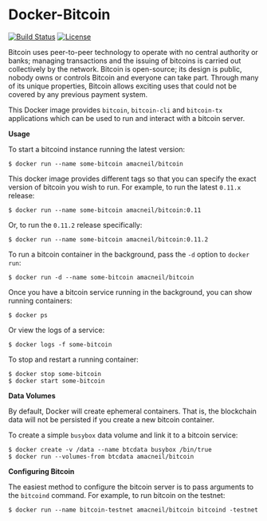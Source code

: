# Docker-Bitcoin

[![Build Status](https://img.shields.io/travis/amacneil/docker-bitcoin.svg)](https://travis-ci.org/amacneil/docker-bitcoin)
[![License](https://img.shields.io/github/license/amacneil/docker-bitcoin.svg)](https://github.com/amacneil/docker-bitcoin/blob/master/LICENSE)

Bitcoin uses peer-to-peer technology to operate with no central authority or banks; managing transactions and the issuing of bitcoins is carried out collectively by the network. Bitcoin is open-source; its design is public, nobody owns or controls Bitcoin and everyone can take part. Through many of its unique properties, Bitcoin allows exciting uses that could not be covered by any previous payment system.

This Docker image provides `bitcoin`, `bitcoin-cli` and `bitcoin-tx` applications which can be used to run and interact with a bitcoin server.

**Usage**

To start a bitcoind instance running the latest version:

```
$ docker run --name some-bitcoin amacneil/bitcoin
```

This docker image provides different tags so that you can specify the exact version of bitcoin you wish to run. For example, to run the latest `0.11.x` release:

```
$ docker run --name some-bitcoin amacneil/bitcoin:0.11
```

Or, to run the `0.11.2` release specifically:

```
$ docker run --name some-bitcoin amacneil/bitcoin:0.11.2
```

To run a bitcoin container in the background, pass the `-d` option to `docker run`:

```
$ docker run -d --name some-bitcoin amacneil/bitcoin
```

Once you have a bitcoin service running in the background, you can show running containers:

```
$ docker ps
```

Or view the logs of a service:

```
$ docker logs -f some-bitcoin
```

To stop and restart a running container:

```
$ docker stop some-bitcoin
$ docker start some-bitcoin
```

**Data Volumes**

By default, Docker will create ephemeral containers. That is, the blockchain data will not be persisted if you create a new bitcoin container.

To create a simple `busybox` data volume and link it to a bitcoin service:

```
$ docker create -v /data --name btcdata busybox /bin/true
$ docker run --volumes-from btcdata amacneil/bitcoin
```

**Configuring Bitcoin**

The easiest method to configure the bitcoin server is to pass arguments to the `bitcoind` command. For example, to run bitcoin on the testnet:

```
$ docker run --name bitcoin-testnet amacneil/bitcoin bitcoind -testnet
```
